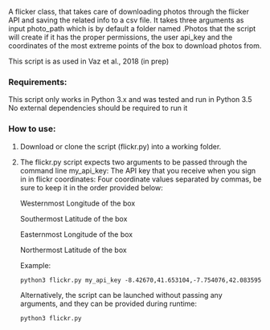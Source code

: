 A flicker class, that takes care of downloading photos through the flicker API and
saving the related info to a csv file. It takes three arguments as input photo_path which
is by default a folder named .Photos that the script will create if it has the proper 
permissions, the user api_key and the coordinates of the most extreme points of the box 
to download photos from.

This script is as used in Vaz et al., 2018 (in prep)

<h3>Requirements:</h3>
This script only works in Python 3.x and was tested and run in Python 3.5
No external dependencies should be required to run it

<h3>How to use:</h3>

  1)  Download or clone the script (flickr.py) into a working folder.

  2)  The flickr.py script expects two arguments to be passed through the command line
      my_api_key: The API key that you receive when you sign in in flickr
      coordinates: Four coordinate values separated by commas, be sure to keep it in the
      order provided below:
      
        <p>Westernmost Longitude of the box</p>
        <p>Southermost Latitude of the box</p>
        <p>Easternmost Longitude of the box</p>
        <p>Northermost Latitude of the box</p>
        
  
      Example:
      ```
      python3 flickr.py my_api_key -8.42670,41.653104,-7.754076,42.083595
      ```
      
      Alternatively, the script can be launched without passing any arguments, and they
      can be provided during runtime:
      
      ```
      python3 flickr.py
      ```
      
      
  
    
